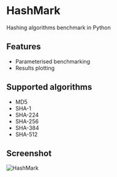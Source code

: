 # HashMark
Hashing algorithms benchmark in Python

## Features
- Parameterised benchmarking
- Results plotting

## Supported algorithms
- MD5
- SHA-1
- SHA-224
- SHA-256
- SHA-384
- SHA-512

## Screenshot
![HashMark](http://i.imgur.com/Wufia7b.png)
